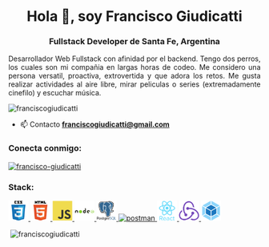 <h1 align="center">Hola 👋, soy Francisco Giudicatti</h1>
<h3 align="center">Fullstack Developer de Santa Fe, Argentina</h3>
<p align="justify">Desarrollador Web Fullstack con afinidad por el backend. Tengo dos perros, los cuales son mi compañia en largas horas de codeo. Me considero una persona versatil, proactiva, extrovertida y que adora los retos. Me gusta realizar actividades al aire libre, mirar peliculas o series (extremadamente cinefilo) y escuchar música.</p>

<p align="left"> <img src="https://komarev.com/ghpvc/?username=franciscoo11&label=Profile%20views&color=0e75b6&style=flat" alt="franciscogiudicatti" /> </p>

- 📫 Contacto **franciscogiudicatti@gmail.com**

<h3 align="left">Conecta conmigo:</h3>
<p align="left">
<a href="https://linkedin.com/in/francisco-giudicatti" target="blank"><img align="center" src="https://raw.githubusercontent.com/rahuldkjain/github-profile-readme-generator/master/src/images/icons/Social/linked-in-alt.svg" alt="francisco-giudicatti" height="30" width="40" /></a>
</p>

<h3 align="left">Stack:</h3>
<p align="left"> <a href="https://www.w3schools.com/css/" target="_blank" rel="noreferrer"> <img src="https://raw.githubusercontent.com/devicons/devicon/master/icons/css3/css3-original-wordmark.svg" alt="css3" width="40" height="40"/> </a> <a href="https://www.w3.org/html/" target="_blank" rel="noreferrer"> <img src="https://raw.githubusercontent.com/devicons/devicon/master/icons/html5/html5-original-wordmark.svg" alt="html5" width="40" height="40"/> </a> <a href="https://developer.mozilla.org/en-US/docs/Web/JavaScript" target="_blank" rel="noreferrer"> <img src="https://raw.githubusercontent.com/devicons/devicon/master/icons/javascript/javascript-original.svg" alt="javascript" width="40" height="40"/> </a> <a href="https://nodejs.org" target="_blank" rel="noreferrer"> <img src="https://raw.githubusercontent.com/devicons/devicon/master/icons/nodejs/nodejs-original-wordmark.svg" alt="nodejs" width="40" height="40"/> </a> <a href="https://www.postgresql.org" target="_blank" rel="noreferrer"> <img src="https://raw.githubusercontent.com/devicons/devicon/master/icons/postgresql/postgresql-original-wordmark.svg" alt="postgresql" width="40" height="40"/> </a> <a href="https://postman.com" target="_blank" rel="noreferrer"> <img src="https://www.vectorlogo.zone/logos/getpostman/getpostman-icon.svg" alt="postman" width="40" height="40"/> </a> <a href="https://reactjs.org/" target="_blank" rel="noreferrer"> <img src="https://raw.githubusercontent.com/devicons/devicon/master/icons/react/react-original-wordmark.svg" alt="react" width="40" height="40"/> </a> <a href="https://redux.js.org" target="_blank" rel="noreferrer"> <img src="https://raw.githubusercontent.com/devicons/devicon/master/icons/redux/redux-original.svg" alt="redux" width="40" height="40"/> </a> <a href="https://webpack.js.org" target="_blank" rel="noreferrer"> <img src="https://raw.githubusercontent.com/devicons/devicon/master/icons/webpack/webpack-original.svg" alt="webpack" width="40" height="40"/> </a> 


<p>&nbsp;<img align="center" src="https://github-readme-stats.vercel.app/api?username=franciscoo11&show_icons=true&theme=tokyonight&locale=en" alt="franciscogiudicatti" /></p>

